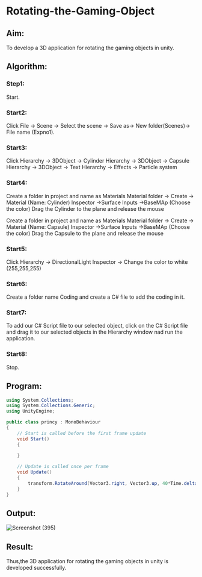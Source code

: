# Rotating-the-Gaming-Object

## Aim:
To develop a 3D application for rotating the gaming objects in unity.
## Algorithm:
### Step1:
Start.
### Start2:
Click File -> Scene -> Select the scene -> Save as-> New folder(Scenes)-> File name (Expno1).
### Start3:
Click Hierarchy -> 3DObject -> Cylinder
Hierarchy -> 3DObject -> Capsule
Hierarchy -> 3DObject -> Text
Hierarchy -> Effects -> Particle system
### Start4:
Create a folder in project and name as Materials
Material folder -> Create -> Material (Name: Cylinder)
Inspector ->Surface Inputs ->BaseMAp (Choose the color)
Drag the Cylinder to the plane and release the mouse

Create a folder in project and name as Materials
Material folder -> Create -> Material (Name: Capsule)
Inspector ->Surface Inputs ->BaseMAp (Choose the color)
Drag the Capsule to the plane and release the mouse

### Start5:

Click Hierarchy -> DirectionalLight
Inspector -> Change the color to white (255,255,255)

### Start6:
Create a folder name Coding and create a C# file to add the coding in it.

### Start7:
To add our C# Script file to our selected object, click on the C# Script file and drag it to our selected objects in the Hierarchy window nad run the application.

### Start8:
Stop.

## Program:
```c#
using System.Collections;
using System.Collections.Generic;
using UnityEngine;

public class princy : MonoBehaviour
{
    // Start is called before the first frame update
    void Start()
    {
        
    }

    // Update is called once per frame
    void Update()
    {
        transform.RotateAround(Vector3.right, Vector3.up, 40*Time.deltaTime);
    }
}

```
## Output:

![Screenshot (395)](https://user-images.githubusercontent.com/75413726/164644331-b0ca6c9b-d341-48fc-92e9-6232d595ef05.png)


## Result:

Thus,the 3D application for rotating the gaming objects in unity is developed successfully.
